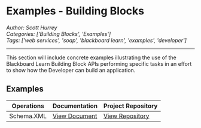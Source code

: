 # Examples - Building Blocks
*Author: Scott Hurrey*  
*Categories: ['Building Blocks', 'Examples']*  
*Tags: ['web services', 'soap', 'blackboard learn', 'examples', 'developer']*  
<hr />
This section will include concrete examples illustrating the use of the
Blackboard Learn Building Block APIs performing specific tasks in an effort to
show how the Developer can build an application.

## Examples

Operations | Documentation | Project Repository
---|---|---
Schema.XML | [View Document](Tutorial%20-%20Schema%20XML.md) | [View Repository](https://github.com/blackboard/BBDN-schema-sample)

